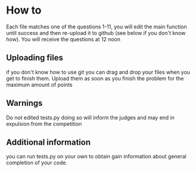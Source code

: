 # How to

Each file matches one of the questions 1-11, you will edit the main function until success and then re-upload it to github (see below if you don't know how). You will receive the questions at 12 noon

## Uploading files

if you don't know how to use git you can drag and drop your files when you get to finish them. Upload them as soon as you finish the problem for the maximum amount of points

## Warnings

Do not edited tests.py doing so will inform the judges and may end in expulsion from the competition

## Additional information

you can run tests.py on your own to obtain gain information about general completion of your code. 
